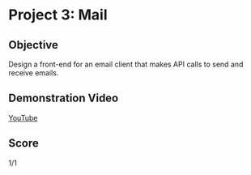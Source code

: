 # Project 3: Mail 

## Objective 
Design a front-end for an email client that makes API calls to send and receive emails.

## Demonstration Video
[YouTube](https://youtu.be/kM-to0JIHfY)

## Score
1/1
